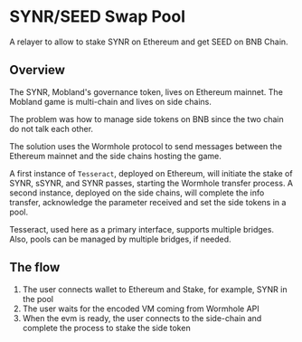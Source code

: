 # SYNR/SEED Swap Pool

A relayer to allow to stake SYNR on Ethereum and get SEED on BNB Chain.

## Overview

The SYNR, Mobland's governance token, lives on Ethereum mainnet. The Mobland game is multi-chain and lives on side chains.

The problem was how to manage side tokens on BNB since the two chain do not talk each other.

The solution uses the Wormhole protocol to send messages between the Ethereum mainnet and the side chains hosting the game.

A first instance of `Tesseract`, deployed on Ethereum, will initiate the stake of SYNR, sSYNR, and SYNR passes, starting the Wormhole transfer process. A second instance, deployed on the side chains, will complete the info transfer, acknowledge the parameter received and set the side tokens in a pool.

Tesseract, used here as a primary interface, supports multiple bridges. Also, pools can be managed by multiple bridges, if needed.

## The flow

1. The user connects wallet to Ethereum and Stake, for example, SYNR in the pool
2. The user waits for the encoded VM coming from Wormhole API
3. When the evm is ready, the user connects to the side-chain and complete the process to stake the side token
